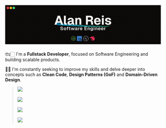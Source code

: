 ## ![](/cover.png)

🤓☝🏻 I'm a **Fullstack Developer**, focused on Software Engineering and building scalable products.

🧠🤖 I'm constantly seeking to improve my skills and delve deeper into concepts such as **Clean Code**, **Design Patterns (GoF)** and **Domain-Driven Design**.
> ![](https://skillicons.dev/icons?i=ts,next,vue,react,tailwind,sass,figma,photoshop,premiere)
>
> ![](https://skillicons.dev/icons?i=nodejs,ts,nestjs,next,jest,vitest,prisma,express,bun,elysia)
>
> ![](https://skillicons.dev/icons?i=cs,dotnet)
>
> ![](https://skillicons.dev/icons?i=python,graphql,supabase,postgresql,mongo,aws,docker,githubactions)









